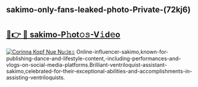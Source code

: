 ## sakimo-only-fans​-leaked-photo​-Private-(72kj6)


# <h2><a href="https://mediaupload.pro?title=sakimo&ref=git">🔗👉 🔴 sakimo-P𝚑ot𝚘𝚜-V𝚒d𝚎o</a></h2>

[![Corinna Kopf Nue Nu𝚍e𝚜](https://i.imgur.com/0qMVB7G.gif)](https://mediaupload.pro?title=sakimo&ref=git)
Online-influencer-sakimo,known-for-publishing-dance-and-lifestyle-content,-including-performances-and-vlogs-on-social-media-platforms.Brilliant-ventriloquist-assistant-sakimo,celebrated-for-their-exceptional-abilities-and-accomplishments-in-assisting-ventriloquists.  